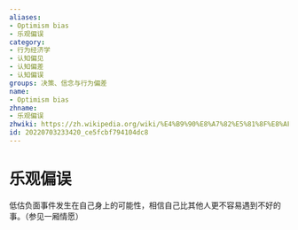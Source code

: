 ```yaml
---
aliases:
- Optimism bias
- 乐观偏误
category:
- 行为经济学
- 认知偏见
- 认知偏差
- 认知偏误
groups: 决策、信念与行为偏差
name:
- Optimism bias
zhname:
- 乐观偏误
zhwiki: https://zh.wikipedia.org/wiki/%E4%B9%90%E8%A7%82%E5%81%8F%E8%AF%AF
id: 20220703233420_ce5fcbf794104dc8
---
```


# 乐观偏误

低估负面事件发生在自己身上的可能性，相信自己比其他人更不容易遇到不好的事。（参见一厢情愿）
